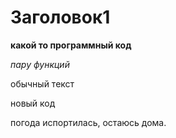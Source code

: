 # Заголовок1

**какой то программный код**

*пару функций*

обычный текст

новый код

погода испортилась, остаюсь дома.